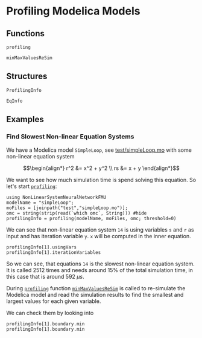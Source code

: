 
# Profiling Modelica Models

## Functions

```@docs
profiling
```

```@docs
minMaxValuesReSim
```

## Structures

```@docs
ProfilingInfo
```

```@docs
EqInfo
```

## Examples

### Find Slowest Non-linear Equation Systems

We have a Modelica model `SimpleLoop`, see [test/simpleLoop.mo](https://github.com/AnHeuermann/NonLinearSystemNeuralNetworkFMU.jl/blob/main/test/simpleLoop.mo) with some non-linear equation system

```math
\begin{align*}
  r^2 &= x^2 + y^2 \\
  rs  &= x + y
\end{align*}
```

We want to see how much simulation time is spend solving this equation.
So let's start [`profiling`](@ref):

```@repl profilingexample
using NonLinearSystemNeuralNetworkFMU
modelName = "simpleLoop";
moFiles = [joinpath("test","simpleLoop.mo")];
omc = string(strip(read(`which omc`, String))) #hide
profilingInfo = profiling(modelName, moFiles, omc; threshold=0)
```

We can see that non-linear equation system `14` is using variables `s` and `r`
as input and has iteration variable `y`.
`x` will be computed in the inner equation.

```@repl profilingexample
profilingInfo[1].usingVars
profilingInfo[1].iterationVariables
```

So we can see, that equations `14` is the slowest non-linear equation system. It is called 2512 times and needs around 15% of the total simulation time, in this case that is around 592 $\mu s$.

During [`profiling`](@ref) function [`minMaxValuesReSim`](@ref) is called to re-simulate
the Modelica model and read the simulation results to find the smallest and largest
values for each given variable.

We can check them by looking into

```@repl profilingexample
profilingInfo[1].boundary.min
profilingInfo[1].boundary.min
```